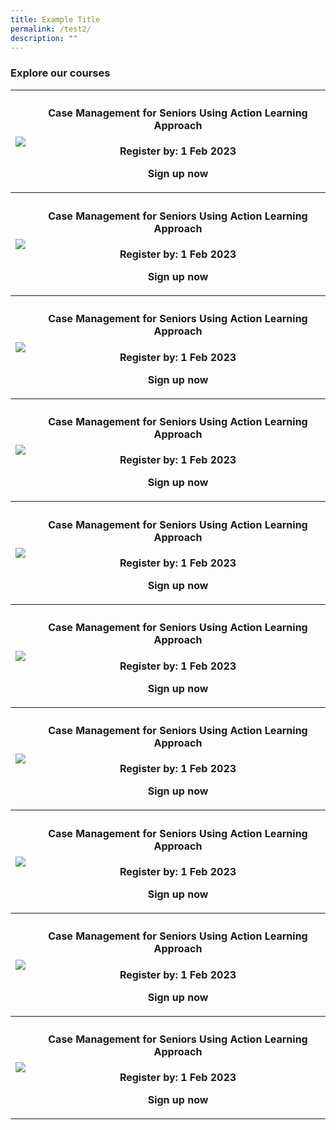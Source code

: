 ```yaml
---
title: Example Title
permalink: /test2/
description: ""
---
```

<h3><b>Explore our courses</b></h3>

<table>
	<tr>
	<th><img src ="https://d33wubrfki0l68.cloudfront.net/e85eaca82bc23935d8f19586ce6f89f49020d0a2/e0cc2/images/website-grid.png"></th><th><h4>Case Management for Seniors Using Action Learning Approach</h4><p>Register by: 1 Feb 2023</p><p>Sign up now</p>
	</tr>
	<tr>
		<th><img src ="https://d33wubrfki0l68.cloudfront.net/e85eaca82bc23935d8f19586ce6f89f49020d0a2/e0cc2/images/website-grid.png"></th><th><h4>Case Management for Seniors Using Action Learning Approach</h4><p>Register by: 1 Feb 2023</p><p>Sign up now</p>
	</tr>
		<tr>
	<th><img src ="https://d33wubrfki0l68.cloudfront.net/e85eaca82bc23935d8f19586ce6f89f49020d0a2/e0cc2/images/website-grid.png"></th><th><h4>Case Management for Seniors Using Action Learning Approach</h4><p>Register by: 1 Feb 2023</p><p>Sign up now</p>
	</tr>
		<tr>
	<th><img src ="https://d33wubrfki0l68.cloudfront.net/e85eaca82bc23935d8f19586ce6f89f49020d0a2/e0cc2/images/website-grid.png"></th><th><h4>Case Management for Seniors Using Action Learning Approach</h4><p>Register by: 1 Feb 2023</p><p>Sign up now</p>
	</tr>
		<tr>
	<th><img src ="https://d33wubrfki0l68.cloudfront.net/e85eaca82bc23935d8f19586ce6f89f49020d0a2/e0cc2/images/website-grid.png"></th><th><h4>Case Management for Seniors Using Action Learning Approach</h4><p>Register by: 1 Feb 2023</p><p>Sign up now</p>
	</tr>
		<tr>
	<th><img src ="https://d33wubrfki0l68.cloudfront.net/e85eaca82bc23935d8f19586ce6f89f49020d0a2/e0cc2/images/website-grid.png"></th><th><h4>Case Management for Seniors Using Action Learning Approach</h4><p>Register by: 1 Feb 2023</p><p>Sign up now</p>
	</tr>
		<tr>
	<th><img src ="https://d33wubrfki0l68.cloudfront.net/e85eaca82bc23935d8f19586ce6f89f49020d0a2/e0cc2/images/website-grid.png"></th><th><h4>Case Management for Seniors Using Action Learning Approach</h4><p>Register by: 1 Feb 2023</p><p>Sign up now</p>
	</tr>
		<tr>
	<th><img src ="https://d33wubrfki0l68.cloudfront.net/e85eaca82bc23935d8f19586ce6f89f49020d0a2/e0cc2/images/website-grid.png"></th><th><h4>Case Management for Seniors Using Action Learning Approach</h4><p>Register by: 1 Feb 2023</p><p>Sign up now</p>
	</tr>
		<tr>
	<th><img src ="https://d33wubrfki0l68.cloudfront.net/e85eaca82bc23935d8f19586ce6f89f49020d0a2/e0cc2/images/website-grid.png"></th><th><h4>Case Management for Seniors Using Action Learning Approach</h4><p>Register by: 1 Feb 2023</p><p>Sign up now</p>
	</tr>
		<tr>
	<th><img src ="https://d33wubrfki0l68.cloudfront.net/e85eaca82bc23935d8f19586ce6f89f49020d0a2/e0cc2/images/website-grid.png"></th><th><h4>Case Management for Seniors Using Action Learning Approach</h4><p>Register by: 1 Feb 2023</p><p>Sign up now</p>
	</tr>
	
	
</table>